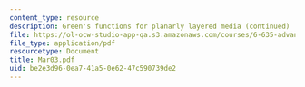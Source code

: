 ```yaml
---
content_type: resource
description: Green's functions for planarly layered media (continued)
file: https://ol-ocw-studio-app-qa.s3.amazonaws.com/courses/6-635-advanced-electromagnetism-spring-2003/be2e3d960ea741a50e6247c590739de2_Mar03.pdf
file_type: application/pdf
resourcetype: Document
title: Mar03.pdf
uid: be2e3d96-0ea7-41a5-0e62-47c590739de2
---
```

